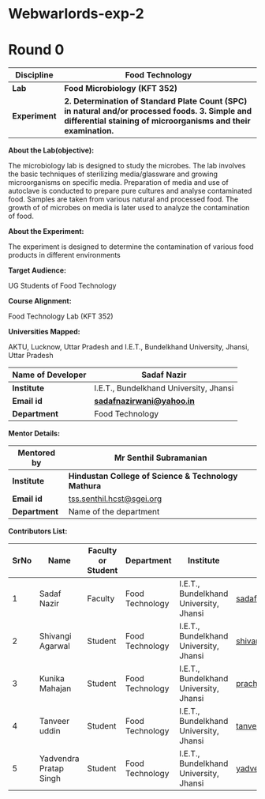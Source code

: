 # Webwarlords-exp-2
# Round 0

| **Discipline** | **Food Technology** |
| --- | --- |
| **Lab** | **Food Microbiology (KFT 352)** |
| **Experiment** | **2. Determination of Standard Plate Count (SPC) in natural and/or processed foods.**  **3. Simple and differential staining of microorganisms and their examination.** |

**About the Lab(objective):**

The microbiology lab is designed to study the microbes. The lab involves the basic techniques of sterilizing media/glassware and growing microorganisms on specific media. Preparation of media and use of autoclave is conducted to prepare pure cultures and analyse contaminated food. Samples are taken from various natural and processed food. The growth of of microbes on media is later used to analyze the contamination of food.

**About the Experiment:**

The experiment is designed to determine the contamination of various food products in different environments

**Target Audience:**

UG Students of Food Technology

**Course Alignment:**

Food Technology Lab (KFT 352)

**Universities Mapped:**

AKTU, Lucknow, Uttar Pradesh and I.E.T., Bundelkhand University, Jhansi, Uttar Pradesh

| **Name of Developer** | **Sadaf Nazir** |
| --- | --- |
| **Institute** | I.E.T., Bundelkhand University, Jhansi |
| **Email id** | [**sadafnazirwani@yahoo.in**](mailto:sadafnazirwani@yahoo.in) |
| **Department** | Food Technology |


**Mentor Details:**

| **Mentored by** | **Mr Senthil Subramanian** |
| --- | --- |
| **Institute** | **Hindustan College of Science & Technology Mathura** |
| **Email id** | [tss.senthil.hcst@sgei.org](mailto:tss.senthil.hcst@sgei.org) |
| **Department** | Name of the department |

**Contributors List:**

| **SrNo** | **Name** | **Faculty or Student** | **Department** | **Institute** | **Email id** |
| --- | --- | --- | --- | --- | --- |
| 1 | Sadaf Nazir | Faculty | Food Technology | I.E.T., Bundelkhand University, Jhansi | sadafnazirwani@yahoo.in |
| 2 | Shivangi Agarwal | Student | Food Technology | I.E.T., Bundelkhand University, Jhansi | shivangishivi2899@gmail.com |
| 3 | Kunika Mahajan | Student | Food Technology | I.E.T., Bundelkhand University, Jhansi | prachimahajan4@gmail.com |
| 4 | Tanveer uddin | Student | Food Technology | I.E.T., Bundelkhand University, Jhansi | tanveeruddini.nizami9@gmail.com |
| 5 | Yadvendra Pratap Singh | Student | Food Technology | I.E.T., Bundelkhand University, Jhansi | yadvendra11ps@gmail.com |

